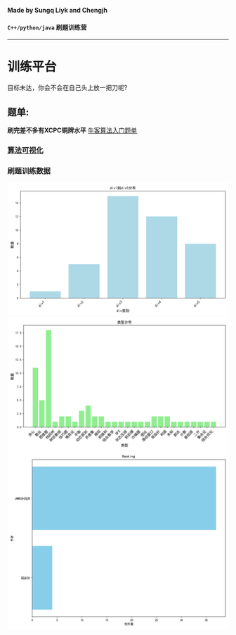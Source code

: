 **Made by Sungq Liyk and Chengjh**

#### `C++/python/java` 刷题训练营
---
# **训练平台**
目标未达，你会不会在自己头上放一把刀呢?
## 题单:
**刷完差不多有XCPC铜牌水平**
[牛客算法入门题单](https://ac.nowcoder.com/discuss/817596)
### [算法可视化](https://www.cs.usfca.edu/~galles/visualization/Algorithms.html)

### 刷题训练数据

![alt text](算法/周赛补题/数据收集脚本/img/div_distribution.png)
![alt text](算法/周赛补题/数据收集脚本/img/type_distribution.png)
![alt text](算法/周赛补题/数据收集脚本/img/author_ranking.png)